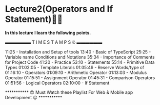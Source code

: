 # Lecture2(Operators and If Statement)🚀✨
<strong>In this lecture I learn the following points.</strong>


▬▬▬▬▬▬ T I M E S T A M P S ⏰  ▬▬▬▬▬▬



11:25 - Installation and Setup of tools
13:40 - Basic of TypeScript
25:25 -  Variable name Conditions and Notations
35:34 - Importance of Comments for Project Code
41:20 - Practice
53:10 - Statements
55:14 - Primitive Data Types
01:02:05 - Template Literals
01:05:49 - Reserve Words/type of
01:16:10 - Operators 
01:09:10 - Arithmetic Operator
01:13:03 - Modulus Operator
01:15:51 - Assignment Operator
01:45:31 - Comparison Operators
01:51:56 - Logical Operators
02:10:00 - If Statement


*********** 😍 Must Watch these Playlist For Web & Mobile app Development 😍 ***********